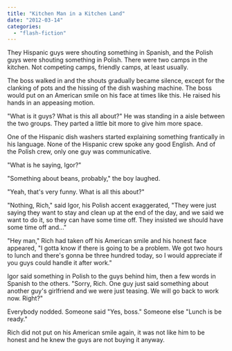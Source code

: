 ```yaml
---
title: "Kitchen Man in a Kitchen Land"
date: "2012-03-14"
categories: 
  - "flash-fiction"
---
```


They Hispanic guys were shouting something in Spanish, and the Polish guys were shouting something in Polish. There were two camps in the kitchen. Not competing camps, friendly camps, at least usually.

The boss walked in and the shouts gradually became silence, except for the clanking of pots and the hissing of the dish washing machine. The boss would put on an American smile on his face at times like this. He raised his hands in an appeasing motion.

"What is it guys? What is this all about?" He was standing in a aisle between the two groups. They parted a little bit more to give him more space.

One of the Hispanic dish washers started explaining something frantically in his language. None of the Hispanic crew spoke any good English. And of the Polish crew, only one guy was communicative.

"What is he saying, Igor?"

"Something about beans, probably," the boy laughed.

"Yeah, that's very funny. What is all this about?"

"Nothing, Rich," said Igor, his Polish accent exaggerated, "They were just saying they want to stay and clean up at the end of the day, and we said we want to do it, so they can have some time off. They insisted we should have some time off and..."

"Hey man," Rich had taken off his American smile and his honest face appeared, "I gotta know if there is going to be a problem. We got two hours to lunch and there's gonna be three hundred today, so I would appreciate if you guys could handle it after work."

Igor said something in Polish to the guys behind him, then a few words in Spanish to the others. "Sorry, Rich. One guy just said something about another guy's girlfriend and we were just teasing. We will go back to work now. Right?"

Everybody nodded. Someone said "Yes, boss." Someone else "Lunch is be ready."

Rich did not put on his American smile again, it was not like him to be honest and he knew the guys are not buying it anyway.
